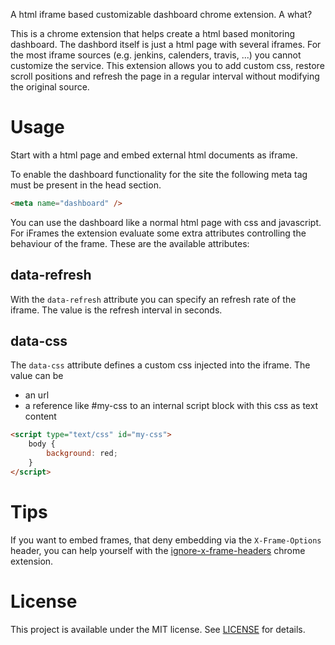 A html iframe based customizable dashboard chrome extension. A what?

This is a chrome extension that helps create a html based monitoring dashboard. The dashbord
itself is just a html page with several iframes. For the most iframe sources (e.g. jenkins,
calenders, travis, ...) you cannot customize the service. This extension allows you to add
custom css, restore scroll positions and refresh the page in a regular interval without
modifying the original source.

Usage
===

Start with a html page and embed external html documents as iframe.

To enable the dashboard functionality for the site the following meta tag must be present
in the head section.

```html
<meta name="dashboard" />
```

You can use the dashboard like a normal html page with css and javascript.
For iFrames the extension evaluate some extra attributes controlling the behaviour of the
frame. These are the available attributes:

data-refresh
---

With the `data-refresh` attribute you can specify an refresh rate of the iframe. The value
is the refresh interval in seconds.

data-css
---

The `data-css` attribute defines a custom css injected into the iframe. The value can be

* an url
* a reference like #my-css to an internal script block with this css as text content

```html
<script type="text/css" id="my-css">
    body {
        background: red;
    }
</script>
```


Tips
===

If you want to embed frames, that deny embedding via the `X-Frame-Options` header, you
can help yourself with the
[ignore-x-frame-headers](https://chrome.google.com/webstore/detail/ignore-x-frame-headers) chrome extension.

License
===

This project is available under the MIT license. See [LICENSE](https://github.com/it-ony/dashboard/blob/master/LICENSE) for details.








